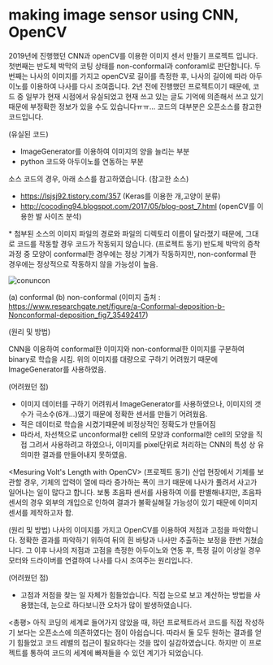 # making image sensor using CNN, OpenCV
2019년에 진행했던 CNN과 openCV를 이용한 이미지 센서 만들기 프로젝트 입니다.
첫번째는 반도체 박막의 코팅 상태를 non-conformal과 conforaml로 판단합니다.
두번째는 나사의 이미지를 가지고 openCV로 길이를 측정한 후, 나사의 길이에 따라 아두이노를 이용하여 나사를 다시 조여줍니다.
2년 전에 진행했던 프로젝트이기 때문에, 코드 중 일부가 현재 시점에서 유실되었고 현재 쓰고 있는 글도 기억에 의존해서 쓰고 있기 때문에 부정확한 정보가 있을 수도 있습니다ㅠㅠ...
코드의 대부분은 오픈소스를 참고한 코드입니다.

(유실된 코드)
- ImageGenerator를 이용하여 이미지의 양을 늘리는 부분
- python 코드와 아두이노를 연동하는 부분

소스 코드의 경우, 아래 소스를 참고하였습니다.
(참고한 소스)
- https://lsjsj92.tistory.com/357 (Keras를 이용한 개,고양이 분류)
- http://cocoding94.blogspot.com/2017/05/blog-post_7.html (openCV를 이용한 발 사이즈 분석)

<Semiconductor Deposition Classfication with CNN >
 * 첨부된 소스의 이미지 파일의 경로와 파일의 디렉토리 이름이 달라졌기 때문에, 그대로 코드를 작동할 경우 코드가 작동되지 않습니다.
(프로젝트 동기)
 반도체 박막의 증착 과정 중 모양이 conformal한 경우에는 정상 기계가 작동하지만, non-conformal 한 경우에는 정상적으로 작동하지 않을 가능성이 높음.

 ![conuncon](https://user-images.githubusercontent.com/74234333/116227259-e8ed6a00-a78e-11eb-886a-653b28f473b0.JPG)

(a) conformal (b) non-conformal
(이미지 출처 : https://www.researchgate.net/figure/a-Conformal-deposition-b-Nonconformal-deposition_fig7_35492417)

(원리 및 방법)

 CNN을 이용하여 conformal한 이미지와 non-conformal한 이미지를 구분하여 binary로 학습을 시킴.
 위의 이미지를 대량으로 구하기 어려웠기 때문에 ImageGenerator를 사용하였음.
 
(어려웠던 점)

 - 이미지 데이터를 구하기 어려워서 ImageGenerator를 사용하였으나, 이미지의 갯수가 극소수(6개...)였기 때문에
 정확한 센서를 만들기 어려웠음.
 - 적은 데이터로 학습을 시켰기때문에 비정상적인 정확도가 만들어짐
 - 따라서, 차선책으로 unconformal한 cell의 모양과 conformal한 cell의 모양을 직접 그려서 사용하려고 하였으나,
이미지를 pixel단위로 처리하는 CNN의 특성 상 유의미한 결과를 만들어내지 못하였음.

<Mesuring Volt's Length with OpenCV>
(프로젝트 동기)
 산업 현장에서 기체를 보관할 경우, 기체의 압력이 열에 따라 증가하는 폭이 크기 때문에 나사가 풀려서 사고가 일어나는 일이 많다고 합니다.
 보통 초음파 센서를 사용하여 이를 판별해내지만, 초음파 센서의 경우 외부의 개입으로 인하여 결과가 불확실해질 가능성이 있기 때문에
 이미지 센서를 제작하고자 함.
 
(원리 및 방법)
 나사의 이미지를 가지고 OpenCV를 이용하여 저점과 고점을 파악합니다.
 정확한 결과를 파악하기 위하여 뒤의 흰 바탕과 나사만 추출하는 보정을 한번 거쳤습니다.
 그 이후 나사의 저점과 고점을 측정한 아두이노와 연동 후, 특정 길이 이상일 경우 모터와 드라이버를 연결하여 나사를 다시 조여주는 원리입니다.
 
(어려웠던 점)
- 고점과 저점을 찾는 일 자체가 힘들었습니다. 직접 눈으로 보고 계산하는 방법을 사용했는데, 눈으로 하다보니깐 오차가 많이 발생하였습니다.

<총평>
 아직 코딩의 세계로 들어가지 않았을 때, 하던 프로젝트라서 코드를 직접 작성하기 보다는 오픈소스에 의존하였다는 점이 아쉽습니다.
 따라서 둘 모두 원하는 결과를 얻기 힘들었고 코드 레밸의 접근이 필요하다는 것을 많이 실감하였습니다.
 하지만 이 프로젝트를 통하여 코드의 세계에 빠져들을 수 있던 계기가 되었습니다.
